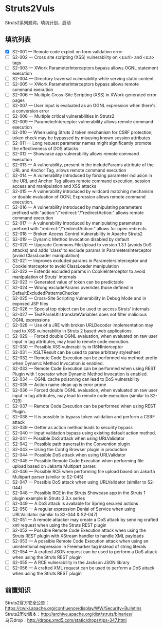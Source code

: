 # Struts2Vuls
Struts2系列漏洞，填坑计划，启动
## 填坑列表
- [x] S2-001 — Remote code exploit on form validation error
- [ ] S2-002 — Cross site scripting (XSS) vulnerability on <s:url> and <s:a> tags
- [ ] S2-003 — XWork ParameterInterceptors bypass allows OGNL statement execution
- [ ] S2-004 — Directory traversal vulnerability while serving static content
- [ ] S2-005 — XWork ParameterInterceptors bypass allows remote command execution
- [ ] S2-006 — Multiple Cross-Site Scripting (XSS) in XWork generated error pages
- [ ] S2-007 — User input is evaluated as an OGNL expression when there's a conversion error
- [ ] S2-008 — Multiple critical vulnerabilities in Struts2
- [ ] S2-009 — ParameterInterceptor vulnerability allows remote command execution
- [ ] S2-010 — When using Struts 2 token mechanism for CSRF protection, token check may be bypassed by misusing known session attributes
- [ ] S2-011 — Long request parameter names might significantly promote the effectiveness of DOS attacks
- [ ] S2-012 — Showcase app vulnerability allows remote command execution
- [ ] S2-013 — A vulnerability, present in the includeParams attribute of the URL and Anchor Tag, allows remote command execution
- [ ] S2-014 — A vulnerability introduced by forcing parameter inclusion in the URL and Anchor Tag allows remote command execution, session access and manipulation and XSS attacks
- [ ] S2-015 — A vulnerability introduced by wildcard matching mechanism or double evaluation of OGNL Expression allows remote command execution.
- [ ] S2-016 — A vulnerability introduced by manipulating parameters prefixed with "action:"/"redirect:"/"redirectAction:" allows remote command execution
- [ ] S2-017 — A vulnerability introduced by manipulating parameters prefixed with "redirect:"/"redirectAction:" allows for open redirects
- [ ] S2-018 — Broken Access Control Vulnerability in Apache Struts2
- [ ] S2-019 — Dynamic Method Invocation disabled by default
- [ ] S2-020 — Upgrade Commons FileUpload to version 1.3.1 (avoids DoS attacks) and adds 'class' to exclude params in ParametersInterceptor (avoid ClassLoader manipulation)
- [ ] S2-021 — Improves excluded params in ParametersInterceptor and CookieInterceptor to avoid ClassLoader manipulation
- [ ] S2-022 — Extends excluded params in CookieInterceptor to avoid manipulation of Struts' internals
- [ ] S2-023 — Generated value of token can be predictable
- [ ] S2-024 — Wrong excludeParams overrides those defined in DefaultExcludedPatternsChecker
- [ ] S2-025 — Cross-Site Scripting Vulnerability in Debug Mode and in exposed JSP files
- [ ] S2-026 — Special top object can be used to access Struts' internals
- [ ] S2-027 — TextParseUtil.translateVariables does not filter malicious OGNL expressions
- [ ] S2-028 — Use of a JRE with broken URLDecoder implementation may lead to XSS vulnerability in Struts 2 based web applications.
- [ ] S2-029 — Forced double OGNL evaluation, when evaluated on raw user input in tag attributes, may lead to remote code execution.
- [ ] S2-030 — Possible XSS vulnerability in I18NInterceptor
- [ ] S2-031 — XSLTResult can be used to parse arbitrary stylesheet
- [ ] S2-032 — Remote Code Execution can be performed via method: prefix when Dynamic Method Invocation is enabled.
- [ ] S2-033 — Remote Code Execution can be performed when using REST Plugin with ! operator when Dynamic Method Invocation is enabled.
- [ ] S2-034 — OGNL cache poisoning can lead to DoS vulnerability
- [ ] S2-035 — Action name clean up is error prone
- [ ] S2-036 — Forced double OGNL evaluation, when evaluated on raw user input in tag attributes, may lead to remote code execution (similar to S2-029)
- [ ] S2-037 — Remote Code Execution can be performed when using REST Plugin.
- [ ] S2-038 — It is possible to bypass token validation and perform a CSRF attack
- [ ] S2-039 — Getter as action method leads to security bypass
- [ ] S2-040 — Input validation bypass using existing default action method.
- [ ] S2-041 — Possible DoS attack when using URLValidator
- [ ] S2-042 — Possible path traversal in the Convention plugin
- [ ] S2-043 — Using the Config Browser plugin in production
- [ ] S2-044 — Possible DoS attack when using URLValidator
- [ ] S2-045 — Possible Remote Code Execution when performing file upload based on Jakarta Multipart parser.
- [ ] S2-046 — Possible RCE when performing file upload based on Jakarta Multipart parser (similar to S2-045)
- [ ] S2-047 — Possible DoS attack when using URLValidator (similar to S2-044)
- [ ] S2-048 — Possible RCE in the Struts Showcase app in the Struts 1 plugin example in Struts 2.3.x series
- [ ] S2-049 — A DoS attack is available for Spring secured actions
- [ ] S2-050 — A regular expression Denial of Service when using URLValidator (similar to S2-044 & S2-047)
- [ ] S2-051 — A remote attacker may create a DoS attack by sending crafted xml request when using the Struts REST plugin
- [ ] S2-052 — Possible Remote Code Execution attack when using the Struts REST plugin with XStream handler to handle XML payloads
- [ ] S2-053 — A possible Remote Code Execution attack when using an unintentional expression in Freemarker tag instead of string literals
- [ ] S2-054 — A crafted JSON request can be used to perform a DoS attack when using the Struts REST plugin
- [ ] S2-055 — A RCE vulnerability in the Jackson JSON library
- [ ] S2-056 — A crafted XML request can be used to perform a DoS attack when using the Struts REST plugin

## 前置知识
Struts2官方安全公告：https://cwiki.apache.org/confluence/display/WW/Security+Bulletins  
Struts2历史版本：http://archive.apache.org/dist/struts/binaries/   
乌云drop：http://drops.xmd5.com/static/drops/tips-347.html  